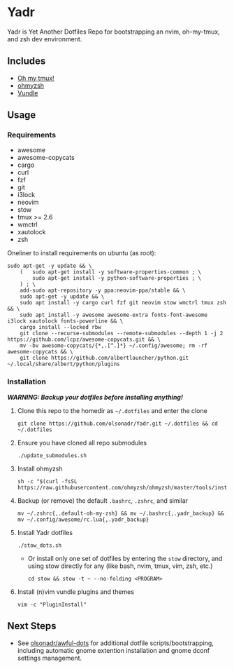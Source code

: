 # Yadr
Yadr is Yet Another Dotfiles Repo for bootstrapping an nvim, oh-my-tmux, and zsh dev environment.

## Includes
- [Oh my tmux!](https://github.com/gpakosz/.tmux)
- [ohmyzsh](https://github.com/ohmyzsh/ohmyzsh)
- [Vundle](https://github.com/VundleVim/Vundle.vim?tab=readme-ov-file)

## Usage
### Requirements
- awesome
- awesome-copycats
- cargo
- curl
- fzf
- git
- i3lock
- neovim
- stow
- tmux >= 2.6
- wmctrl
- xautolock
- zsh

Oneliner to install requirements on ubuntu (as root):
```console
sudo apt-get -y update && \
    (   sudo apt-get install -y software-properties-common ; \
        sudo apt-get install -y python-software-properties ; \
    ) ; \
    add-sudo apt-repository -y ppa:neovim-ppa/stable && \
    sudo apt-get -y update && \
    sudo apt install -y cargo curl fzf git neovim stow wmctrl tmux zsh && \
    sudo apt install -y awesome awesome-extra fonts-font-awesome i3lock xautolock fonts-powerline && \
    cargo install --locked rbw
    git clone --recurse-submodules --remote-submodules --depth 1 -j 2 https://github.com/lcpz/awesome-copycats.git && \
    mv -bv awesome-copycats/{*,.[^.]*} ~/.config/awesome; rm -rf awesome-copycats && \
    git clone https://github.com/albertlauncher/python.git ~/.local/share/albert/python/plugins
```

### Installation
***WARNING: Backup your dotfiles before installing anything!***

1. Clone this repo to the homedir as `~/.dotfiles` and enter the clone
    ```console
    git clone https://github.com/olsonadr/Yadr.git ~/.dotfiles && cd ~/.dotfiles
    ```
2. Ensure you have cloned all repo submodules
    ```console
    ./update_submodules.sh
    ```
3. Install ohmyzsh
    ```console
    sh -c "$(curl -fsSL https://raw.githubusercontent.com/ohmyzsh/ohmyzsh/master/tools/install.sh)"
    ```
4. Backup (or remove) the default `.bashrc`, `.zshrc`, and similar
    ```console
    mv ~/.zshrc{,.default-oh-my-zsh} && mv ~/.bashrc{,.yadr_backup} && mv ~/.config/awesome/rc.lua{,.yadr_backup}
    ```
5. Install Yadr dotfiles
    ```console
    ./stow_dots.sh
    ```
    - Or install only one set of dotfiles by entering the `stow` directory, and using stow directly for any <PROGRAM> (like bash, nvim, tmux, vim, zsh, etc.)
        ```console
        cd stow && stow -t ~ --no-folding <PROGRAM>
        ```
6. Install (n)vim vundle plugins and themes
    ```console
    vim -c "PluginInstall"
    ```

## Next Steps
- See [olsonadr/awful-dots](https://github.com/olsonadr/awful-dots/tree/master)
  for additional dotfile scripts/bootstrapping, including automatic gnome
  extention installation and gnome dconf settings management.

